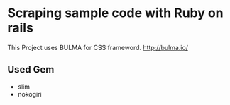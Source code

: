 # Scraping sample code with Ruby on rails

This Project uses BULMA for CSS frameword.
http://bulma.io/

## Used Gem

- slim
- nokogiri